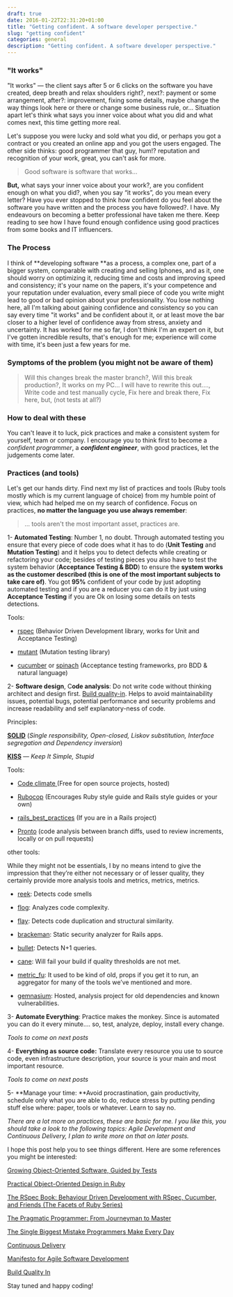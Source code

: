 ```yaml
--- 
draft: true
date: 2016-01-22T22:31:20+01:00
title: "Getting confident. A software developer perspective."
slug: "getting confident" 
categories: general
description: "Getting confident. A software developer perspective."
---
```


### "It works"

"It works" — the client says after 5 or 6 clicks on the software you have created, deep breath and relax shoulders right?, next?: payment or some arrangement, after?: improvement, fixing some details, maybe change the way things look here or there or change some business rule, or… Situation apart let's think what says you inner voice about what you did and what comes next, this time getting more real.

Let's suppose you were lucky and sold what you did, or perhaps you got a contract or you created an online app and you got the users engaged. The other side thinks: good programmer that guy, hum!? reputation and recognition of your work, great, you can't ask for more.
> Good software is software that works…

**But,** what says your inner voice about your work?, are you confident enough on what you did?, when you say “it works”, do you mean every letter? Have you ever stopped to think how confident do you feel about the software you have written and the process you have followed?. I have. My endeavours on becoming a better professional have taken me there. Keep reading to see how I have found enough confidence using good practices from some books and IT influencers.

### The Process

I think of **developing software **as a process, a complex one, part of a bigger system, comparable with creating and selling Iphones, and as it, one should worry on optimizing it, reducing time and costs and improving speed and consistency; it's your name on the papers, it's your competence and your reputation under evaluation, every small piece of code you write might lead to good or bad opinion about your professionality. You lose nothing here, all I'm talking about gaining confidence and consistency so you can say every time "it works" and be confident about it, or at least move the bar closer to a higher level of confidence away from stress, anxiety and uncertainty. It has worked for me so far, I don't think I'm an expert on it, but I've gotten incredible results, that's enough for me; experience will come with time, it's been just a few years for me.

### Symptoms of the problem (you might not be aware of them)
> Will this changes break the master branch?,
> Will this break production?,
> It works on my PC…
> I will have to rewrite this out….,
> Write code and test manually cycle,
> Fix here and break there,
> Fix here, but, (not tests at all?)

### How to deal with these

You can't leave it to luck, pick practices and make a consistent system for yourself, team or company. I encourage you to think first to become a *confident programmer*, a ***confident engineer***, with good practices, let the judgements come later.

### Practices (and tools)

Let's get our hands dirty. Find next my list of practices and tools (Ruby tools mostly which is my current language of choice) from my humble point of view, which had helped me on my search of confidence. Focus on practices, **no matter the language you use always remember**:
> … tools aren't the most important asset, practices are.

1- **Automated Testing**: Number 1, no doubt. Through automated testing you ensure that every piece of code does what it has to do (**Unit Testing** and **Mutation Testing**) and it helps you to detect defects while creating or refactoring your code; besides of testing pieces you also have to test the system behavior (**Acceptance Testing & BDD**) to ensure the **system works as the customer described (this is one of the most important subjects to take care of)**. You got **95%** confident of your code by just adopting automated testing and if you are a reducer you can do it by just using **Acceptance Testing** if you are Ok on losing some details on tests detections.

Tools:

* [rspec](https://github.com/rspec/rspec) (Behavior Driven Development library, works for Unit and Acceptance Testing)

* [mutant](https://github.com/mbj/mutant) (Mutation testing library)

* [cucumber](https://github.com/cucumber/cucumber) or [spinach](http://codegram.github.com/spinach) (Acceptance testing frameworks, pro BDD & natural language)

2- **Software design**, C**ode analysis**: Do not write code without thinking architect and design first. [Build quality-in](https://leanpub.com/buildqualityin). Helps to avoid maintainability issues, potential bugs, potential performance and security problems and increase readability and self explanatory-ness of code.

Principles:

[**SOLID**](https://en.wikipedia.org/wiki/SOLID_%28object-oriented_design%29) (*Single responsibility, Open-closed, Liskov substitution, Interface segregation and Dependency inversion*)

[**KISS**](https://en.wikipedia.org/wiki/KISS_principle) — *Keep It Simple, Stupid*

Tools:

* [Code climate ](https://codeclimate.com/)(Free for open source projects, hosted)

* [Rubocop](http://batsov.com/rubocop/) (Encourages Ruby style guide and Rails style guides or your own)

* [rails_best_practices](https://github.com/railsbp/rails_best_practices) (If you are in a Rails project)

* [Pronto](https://github.com/mmozuras/pronto) (code analysis between branch diffs, used to review increments, locally or on pull requests)

other tools:

While they might not be essentials, I by no means intend to give the impression that they’re either not necessary or of lesser quality, they certainly provide more analysis tools and metrics, metrics, metrics.

* [reek](https://github.com/troessner/reek): Detects code smells

* [flog](http://ruby.sadi.st/Flog.html): Analyzes code complexity.

* [flay](https://github.com/seattlerb/flay): Detects code duplication and structural similarity.

* [brackeman](http://brakemanscanner.org/): Static security analyzer for Rails apps.

* [bullet](https://github.com/flyerhzm/bullet): Detects N+1 queries.

* [cane](https://github.com/square/cane): Will fail your build if quality thresholds are not met.

* [metric_fu](https://github.com/jscruggs/metric_fu): It used to be kind of old, props if you get it to run, an aggregator for many of the tools we’ve mentioned and more.

* [gemnasium](https://gemnasium.com): Hosted, analysis project for old dependencies and known vulnerabilities.

3- **Automate Everything**: Practice makes the monkey. Since is automated you can do it every minute…. so, test, analyze, deploy, install every change.

*Tools to come on next posts*

4- **Everything as source code:** Translate every resource you use to source code, even infrastructure description, your source is your main and most important resource.

*Tools to come on next posts*

5- **Manage your time: **Avoid procrastination, gain productivity, schedule only what you are able to do, reduce stress by putting pending stuff else where: paper, tools or whatever. Learn to say no.


*There are a lot more on practices, these are basic for me. I you like this, you should take a look to the following topics: Agile Development and Continuous Delivery, I plan to write more on that on later posts.*

I hope this post help you to see things different. Here are some references you might be interested:

[Growing Object-Oriented Software, Guided by Tests](http://www.amazon.com/Growing-Object-Oriented-Software-Guided-Tests/dp/0321503627)

[Practical Object-Oriented Design in Ruby](http://www.poodr.com/)

[The RSpec Book: Behaviour Driven Development with RSpec, Cucumber, and Friends (The Facets of Ruby Series)](http://www.amazon.com/The-RSpec-Book-Behaviour-Development/dp/1934356379)

[The Pragmatic Programmer: From Journeyman to Master](http://www.amazon.com/The-Pragmatic-Programmer-Journeyman-Master/dp/020161622X)

[The Single Biggest Mistake Programmers Make Every Day](https://medium.com/javascript-scene/the-single-biggest-mistake-programmers-make-every-day-62366b432308#.bu4q1fxmb)

[Continuous Delivery](http://continuousdelivery.com/)

[Manifesto for Agile Software Development](http://www.agilemanifesto.org/)

[Build Quality In](https://leanpub.com/buildqualityin)

Stay tuned and happy coding!
